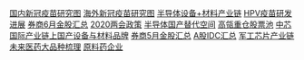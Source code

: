 <a href="https://image.xuangubao.cn/FgwvvsLTEEifNU0EUm3A_Sk9Bj9k">国内新冠疫苗研究图</a>
<a href="https://image.xuangubao.cn/FjBPQZ3NHeNyZgMR-aL2-koH0Sa9">海外新冠疫苗研究图</a>
<a href="https://image.xuangubao.cn/FtnH5JDnhnkY8ujKA4aRfbz8UOTV">半导体设备+材料产业链</a>
<a href="https://image.xuangubao.cn/FsAZl5nVAk9Iv-ROa5kVU7oofUdI">HPV疫苗研发进展</a>
<a href="https://image.xuangubao.cn/Fqd64eqfYU0jcptnAWzBIrJmeSsN">券商6月金股汇总</a>
<a href="https://image.xuangubao.cn/FjFHqGWyOc_r2e3Ildqay2oVpf9M">2020两会政策</a>
<a href="https://image.xuangubao.cn/FpCbdps9k6JtwuvMb3AwMfbgaSbY">半导体国产替代空间</a>
<a href="https://image.xuangubao.cn/FlRaq23KbneE0Vmnynccgf5Pxrac">高瓴重仓股票池</a>
<a href="https://image.xuangubao.cn/FvV-uwqX7IkKVpsTpi0USozwQqn_">中芯国际产业链上国产设备与材料品牌</a>
<a href="https://image.xuangubao.cn/FrE7mDTCNhWrusRoGLE5fBCckcZ0">券商5月金股汇总</a>
<a href="https://image.xuangubao.cn/Fn7hb99vCXM890yM4aGBSSFwpiWC">A股IDC汇总</a>
<a href="https://image.xuangubao.cn/Fvpsee_JkZRbZTnGm8f-k9BgjFOM">军工芯片产业链</a>
<a href="https://image.xuangubao.cn/FgGjOvc1RnvuAxlQDw-XssbzRBl1">未来医药大品种梳理</a>
<a href="https://image.xuangubao.cn/FghXVqyBRGS-Ab_M23-IHdYNUW1E">原料药企业</a>